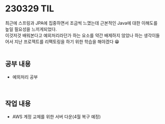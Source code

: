# 230329 TIL
최근에 스프링과 JPA에 집중하면서 조금씩 느꼈는데 근본적인 Java에 대한 이해도를 높일 필요성을 느끼게되었다. <br>
이것저것 배워본다고 예외처리라던가 하는 요소를 약간 배제하지 않았나 하는 생각이들어서 지난 프로젝트를 리팩토링을 하기 위한 학습을 해야겠다 😁 <br>
<br>

## 공부 내용
- 예외처리 공부
<br>

## 작업 내용
- AWS 계정 교체를 위한 서버 다운(4월 복구 예정)
